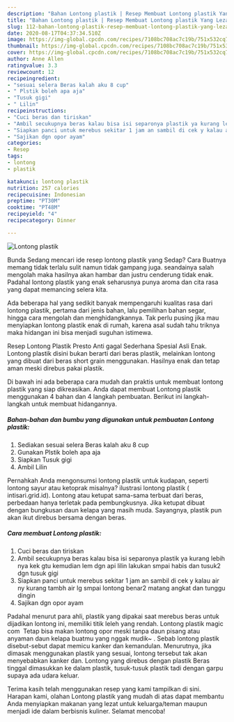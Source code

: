 ```yaml
---
description: "Bahan Lontong plastik | Resep Membuat Lontong plastik Yang Lezat"
title: "Bahan Lontong plastik | Resep Membuat Lontong plastik Yang Lezat"
slug: 112-bahan-lontong-plastik-resep-membuat-lontong-plastik-yang-lezat
date: 2020-08-17T04:37:34.510Z
image: https://img-global.cpcdn.com/recipes/7108bc708ac7c19b/751x532cq70/lontong-plastik-foto-resep-utama.jpg
thumbnail: https://img-global.cpcdn.com/recipes/7108bc708ac7c19b/751x532cq70/lontong-plastik-foto-resep-utama.jpg
cover: https://img-global.cpcdn.com/recipes/7108bc708ac7c19b/751x532cq70/lontong-plastik-foto-resep-utama.jpg
author: Anne Allen
ratingvalue: 3.3
reviewcount: 12
recipeingredient:
- "sesuai selera Beras kalah aku 8 cup"
- " Plstik boleh apa aja"
- "Tusuk gigi"
- " Lilin"
recipeinstructions:
- "Cuci beras dan tiriskan"
- "Ambil secukupnya beras kalau bisa isi separonya plastik ya kurang lebih nya kek gtu kemudian lem dgn api lilin lakukan smpai habis dan tusuk2 dgn tusuk gigi"
- "Siapkan panci untuk merebus sekitar 1 jam an sambil di cek y kalau air ny kurang tambh air lg smpai lontong benar2 matang angkat dan tunggu dingin"
- "Sajikan dgn opor ayam"
categories:
- Resep
tags:
- lontong
- plastik

katakunci: lontong plastik 
nutrition: 257 calories
recipecuisine: Indonesian
preptime: "PT30M"
cooktime: "PT48M"
recipeyield: "4"
recipecategory: Dinner

---
```



![Lontong plastik](https://img-global.cpcdn.com/recipes/7108bc708ac7c19b/751x532cq70/lontong-plastik-foto-resep-utama.jpg)

Bunda Sedang mencari ide resep lontong plastik yang Sedap? Cara Buatnya memang tidak terlalu sulit namun tidak gampang juga. seandainya salah mengolah maka hasilnya akan hambar dan justru cenderung tidak enak. Padahal lontong plastik yang enak seharusnya punya aroma dan cita rasa yang dapat memancing selera kita.

Ada beberapa hal yang sedikit banyak mempengaruhi kualitas rasa dari lontong plastik, pertama dari jenis bahan, lalu pemilihan bahan segar, hingga cara mengolah dan menghidangkannya. Tak perlu pusing jika mau menyiapkan lontong plastik enak di rumah, karena asal sudah tahu triknya maka hidangan ini bisa menjadi suguhan istimewa.

Resep Lontong Plastik Presto Anti gagal Sederhana Spesial Asli Enak. Lontong plastik disini bukan berarti dari beras plastik, melainkan lontong yang dibuat dari beras short grain menggunakan. Hasilnya enak dan tetap aman meski direbus pakai plastik.


Di bawah ini ada beberapa cara mudah dan praktis untuk membuat lontong plastik yang siap dikreasikan. Anda dapat membuat Lontong plastik menggunakan 4 bahan dan 4 langkah pembuatan. Berikut ini langkah-langkah untuk membuat hidangannya.

<!--inarticleads1-->

##### Bahan-bahan dan bumbu yang digunakan untuk pembuatan Lontong plastik:

1. Sediakan sesuai selera Beras kalah aku 8 cup
1. Gunakan  Plstik boleh apa aja
1. Siapkan Tusuk gigi
1. Ambil  Lilin


Pernahkah Anda mengonsumsi lontong plastik untuk kudapan, seperti lontong sayur atau ketoprak misalnya? ilustrasi lontong plastik ( intisari.grid.id). Lontong atau ketupat sama-sama terbuat dari beras, perbedaan hanya terletak pada pembungkusnya. Jika ketupat dibuat dengan bungkusan daun kelapa yang masih muda. Sayangnya, plastik pun akan ikut direbus bersama dengan beras. 

<!--inarticleads2-->

##### Cara membuat Lontong plastik:

1. Cuci beras dan tiriskan
1. Ambil secukupnya beras kalau bisa isi separonya plastik ya kurang lebih nya kek gtu kemudian lem dgn api lilin lakukan smpai habis dan tusuk2 dgn tusuk gigi
1. Siapkan panci untuk merebus sekitar 1 jam an sambil di cek y kalau air ny kurang tambh air lg smpai lontong benar2 matang angkat dan tunggu dingin
1. Sajikan dgn opor ayam


Padahal menurut para ahli, plastik yang dipakai saat merebus beras untuk dijadikan lontong ini, memiliki titik leleh yang rendah. Lontong plastik magic com ‍ Tetap bisa makan lontong opor meski tanpa daun pisang atau anyaman daun kelapa buatmu yang nggak mudik~ ‍. Sebab lontong plastik disebut-sebut dapat memicu kanker dan kemandulan. Menurutnya, jika dimasak menggunakan plastik yang sesuai, lontong tersebut tak akan menyebabkan kanker dan. Lontong yang direbus dengan plastik Beras tinggal dimasukkan ke dalam plastik, tusuk-tusuk plastik tadi dengan garpu supaya ada udara keluar. 

Terima kasih telah menggunakan resep yang kami tampilkan di sini. Harapan kami, olahan Lontong plastik yang mudah di atas dapat membantu Anda menyiapkan makanan yang lezat untuk keluarga/teman maupun menjadi ide dalam berbisnis kuliner. Selamat mencoba!
